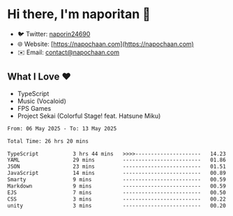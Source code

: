 # Hi there, I'm naporitan 👋

- 🐦 Twitter: [naporin24690](https://twitter.com/naporin24690)
- 🌐 Website: [https://napochaan.com](https://napochaan.com)
- ✉️ Email: [contact@napochaan.com](mailto:contact@napochaan.com)

## What I Love ❤️
- TypeScript
- Music (Vocaloid)
- FPS Games
- Project Sekai (Colorful Stage! feat. Hatsune Miku)

<!--START_SECTION:waka-->

```txt
From: 06 May 2025 - To: 13 May 2025

Total Time: 26 hrs 20 mins

TypeScript           3 hrs 44 mins   >>>>---------------------   14.23 %
YAML                 29 mins         -------------------------   01.86 %
JSON                 23 mins         -------------------------   01.51 %
JavaScript           14 mins         -------------------------   00.89 %
Smarty               9 mins          -------------------------   00.59 %
Markdown             9 mins          -------------------------   00.59 %
EJS                  7 mins          -------------------------   00.50 %
CSS                  3 mins          -------------------------   00.22 %
unity                3 mins          -------------------------   00.20 %
```

<!--END_SECTION:waka-->

